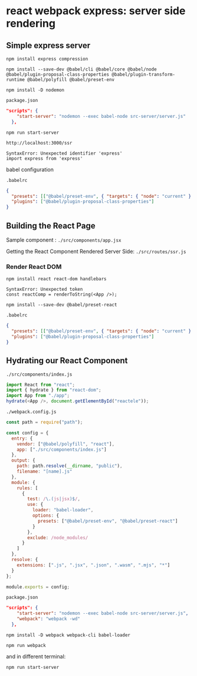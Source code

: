 # react webpack express: server side rendering

## Simple express server

```
npm install express compression
```

```
npm install --save-dev @babel/cli @babel/core @babel/node @babel/plugin-proposal-class-properties @babel/plugin-transform-runtime @babel/polyfill @babel/preset-env
```

```
npm install -D nodemon
```

`package.json`

```json
"scripts": {
    "start-server": "nodemon --exec babel-node src-server/server.js"
  },
```

```
npm run start-server
```

```
http://localhost:3000/ssr
```

```
SyntaxError: Unexpected identifier 'express'
import express from 'express'

```

babel configuration

`.babelrc`

```json
{
  "presets": [["@babel/preset-env", { "targets": { "node": "current" } }]],
  "plugins": ["@babel/plugin-proposal-class-properties"]
}
```

## Building the React Page

Sample component : `./src/components/app.jsx`

Getting the React Component Rendered Server Side: `./src/routes/ssr.js`

### Render React DOM

```
npm install react react-dom handlebars
```

```
SyntaxError: Unexpected token
const reactComp = renderToString(<App />);
```

```
npm install --save-dev @babel/preset-react
```

`.babelrc`

```json
{
  "presets": [["@babel/preset-env", { "targets": { "node": "current" } }], "@babel/preset-react"],
  "plugins": ["@babel/plugin-proposal-class-properties"]
}
```

## Hydrating our React Component

`./src/components/index.js`

```js
import React from "react";
import { hydrate } from "react-dom";
import App from "./app";
hydrate(<App />, document.getElementById("reactele"));
```

`./webpack.config.js`

```js
const path = require("path");

const config = {
  entry: {
    vendor: ["@babel/polyfill", "react"],
    app: ["./src/components/index.js"]
  },
  output: {
    path: path.resolve(__dirname, "public"),
    filename: "[name].js"
  },
  module: {
    rules: [
      {
        test: /\.(js|jsx)$/,
        use: {
          loader: "babel-loader",
          options: {
            presets: ["@babel/preset-env", "@babel/preset-react"]
          }
        },
        exclude: /node_modules/
      }
    ]
  },
  resolve: {
    extensions: [".js", ".jsx", ".json", ".wasm", ".mjs", "*"]
  }
};

module.exports = config;
```

`package.json`

```json
"scripts": {
    "start-server": "nodemon --exec babel-node src-server/server.js",
    "webpack": "webpack -wd"
  },
```

```
npm install -D webpack webpack-cli babel-loader
```

```
npm run webpack
```

and in different terminal:

```
npm run start-server
```
